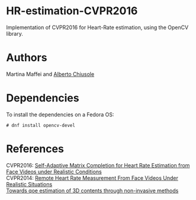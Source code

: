 # HR-estimation-CVPR2016

Implementation of CVPR2016 for Heart-Rate estimation, using the OpenCV library.


# Authors

Martina Maffei and [Alberto Chiusole][alb_website]


# Dependencies

To install the dependencies on a Fedora OS:

```
# dnf install opencv-devel
```


# References

CVPR2016: [Self-Adaptive Matrix Completion for Heart Rate Estimation from Face Videos under Realistic Conditions][CVPR2016]<br>
CVPR2014: [Remote Heart Rate Measurement From Face Videos Under Realistic Situations][CVPR2014_Li]<br>
[Towards qoe estimation of 3D contents through non-invasive methods][QoS]



[alb_website]: http://devzero.tk
[CVPR2016]: http://www.pitt.edu/~jeffcohn/biblio/HeartRate-CVPR2016.pdf
[QoS]: http://ieeexplore.ieee.org/document/7548883/
[CVPR2014_li]: http://www.cv-foundation.org/openaccess/content_cvpr_2014/papers/Li_Remote_Heart_Rate_2014_CVPR_paper.pdf
